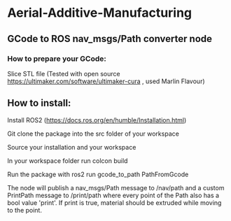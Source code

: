 # Aerial-Additive-Manufacturing



## GCode to ROS nav_msgs/Path converter node

### How to prepare your GCode:

Slice STL file (Tested with open source https://ultimaker.com/software/ultimaker-cura , used Marlin Flavour)

## How to install:
Install ROS2 (https://docs.ros.org/en/humble/Installation.html)

Git clone the package into the src folder of your workspace

Source your installation and your workspace

In your workspace folder run colcon build

Run the package with ros2 run gcode_to_path PathFromGcode <path-to-your-gcode-file>

The node will publish a nav_msgs/Path message to /nav/path and a custom PrintPath message to /print/path where every point of the Path also has a bool value 'print'. If print is true, material should be extruded while moving to the point. 
